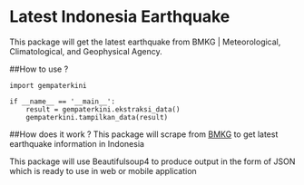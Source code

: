 # Latest Indonesia Earthquake
This package will get the latest earthquake from BMKG | Meteorological, Climatological, and Geophysical Agency.

##How to use ?
```
import gempaterkini

if __name__ == '__main__':
    result = gempaterkini.ekstraksi_data()
    gempaterkini.tampilkan_data(result)
```

##How does it work ?
This package will scrape from [BMKG](https://www.bmkg.go.id) to get latest earthquake information in Indonesia

This package will use Beautifulsoup4 to produce output in the form of JSON which is ready to use in web or mobile application